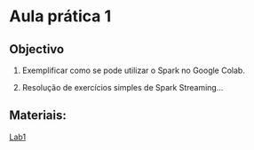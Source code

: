 # Aula prática 1

## Objectivo

1. Exemplificar como se pode utilizar o Spark no Google Colab.

2. Resolução de exercícios simples de Spark Streaming...

## Materiais:

[Lab1](ps2023_lab1.ipynb)
